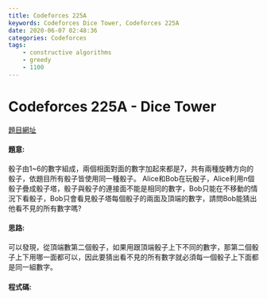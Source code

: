 ```yaml
---
title: Codeforces 225A
keywords: Codeforces Dice Tower, Codeforces 225A
date: 2020-06-07 02:48:36
categories: Codeforces
tags:
    - constructive algorithms
    - greedy
    - 1100
---
```

# Codeforces 225A - Dice Tower
[題目網址](https://codeforces.com/problemset/problem/225/A)


#### 題意:
骰子由1~6的數字組成，兩個相面對面的數字加起來都是7，共有兩種旋轉方向的骰子，依題目所有骰子皆使用同一種骰子。
Alice和Bob在玩骰子，Alice利用n個骰子疊成骰子塔，骰子與骰子的連接面不能是相同的數字，Bob只能在不移動的情況下看骰子，Bob只會看見骰子塔每個骰子的兩面及頂端的數字，請問Bob能猜出他看不見的所有數字嗎?
<!-- more -->
#### 思路:
可以發現，從頂端數第二個骰子，如果用跟頂端骰子上下不同的數字，那第二個骰子上下用哪一面都可以，因此要猜出看不見的所有數字就必須每一個骰子上下面都是同一組數字。
#### 程式碼:
<script src="https://gist.github.com/zxzxcc112/698162f0cf528b62b7a6b1787a79596a.js"></script>
